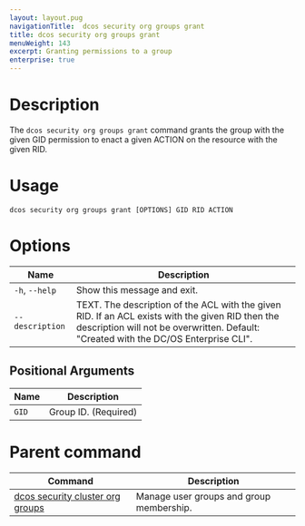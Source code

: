 ```yaml
---
layout: layout.pug
navigationTitle:  dcos security org groups grant
title: dcos security org groups grant
menuWeight: 143
excerpt: Granting permissions to a group
enterprise: true
---
```


# Description

The `dcos security org groups grant` command grants the group with the given GID permission to enact a given ACTION on the resource with the given RID.

# Usage

```
dcos security org groups grant [OPTIONS] GID RID ACTION
```

# Options

| Name |  Description |
|---------|-------------|
|  `-h`, `--help` |  Show this message and exit.|
| `--description` | TEXT. The description of the ACL with the given RID. If an ACL exists with the given RID then the description will not be overwritten. Default: "Created with the DC/OS Enterprise CLI".

## Positional Arguments

| Name |  Description |
|---------|-------------|
| `GID` | Group ID. (Required)|

# Parent command

| Command | Description |
|---------|-------------|
| [dcos security cluster org groups](/1.13/cli/command-reference/dcos-security/dcos-security-org/dcos-security-org-groups/) |  Manage user groups and group membership. |
